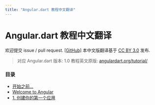```yaml
---
title: "Angular.dart 教程中文翻译"
---
```


# Angular.dart 教程中文翻译

欢迎提交 issue / pull request. [\[GitHub\]](https://github.com/lixiaoyan/angular.dart-tutorial-zh)
本中文版翻译基于 [CC BY 3.0](http://creativecommons.org/licenses/by/3.0/) 发布.

> 对应 Angular.dart 版本: 1.0
> 教程英文原版: [angulardart.org/tutorial/](https://angulardart.org/tutorial/)

### 目录

- [开始之前...](./01-before-you-begin.html)
- [Welcome to Angular](./02-welcome-to-angular.html)
- [1. 创建你的第一个应用](./03-ch01-creating-your-first-app.html)
